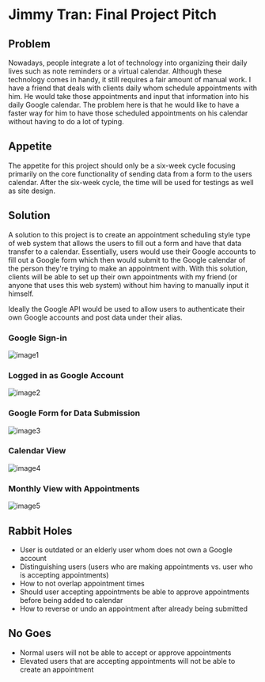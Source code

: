 # Jimmy Tran: Final Project Pitch

## Problem

Nowadays, people integrate a lot of technology into organizing their daily lives such as note reminders or a virtual calendar. Although these technology comes in handy, it still requires a fair amount of manual work. I have a friend that deals with clients daily whom schedule appointments with him. He would take those appointments and input that information into his daily Google calendar. The problem here is that he would like to have a faster way for him to have those scheduled appointments on his calendar without having to do a lot of typing.

## Appetite

The appetite for this project should only be a six-week cycle focusing primarily on the core functionality of sending data from a form to the users calendar. After the six-week cycle, the time will be used for testings as well as site design.

## Solution

A solution to this project is to create an appointment scheduling style type of web system that allows the users to fill out a form and have that data transfer to a calendar. Essentially, users would use their Google accounts to fill out a Google form which then would submit to the Google calendar of the person they're trying to make an appointment with. With this solution, clients will be able to set up their own appointments with my friend (or anyone that uses this web system) without him having to manually input it himself.

Ideally the Google API would be used to allow users to authenticate their own Google accounts and post data under their alias.

### Google Sign-in
![image1](https://user-images.githubusercontent.com/31261926/73325997-7f5b7480-4248-11ea-980c-e314e2b80044.jpg)

### Logged in as Google Account
![image2](https://user-images.githubusercontent.com/31261926/73325734-7b7b2280-4247-11ea-9a0a-05500db3fca6.jpg)

### Google Form for Data Submission
![image3](https://user-images.githubusercontent.com/31261926/73325765-977ec400-4247-11ea-94c7-d5224a1bcf8d.jpg)

### Calendar View
![image4](https://user-images.githubusercontent.com/31261926/73325792-b67d5600-4247-11ea-94d2-eb93dc6df0bd.jpg)

### Monthly View with Appointments
![image5](https://user-images.githubusercontent.com/31261926/73325824-dd3b8c80-4247-11ea-8624-625f59da2ea8.jpg)

## Rabbit Holes

* User is outdated or an elderly user whom does not own a Google account
* Distinguishing users (users who are making appointments vs. user who is accepting appointments)
* How to not overlap appointment times
* Should user accepting appointments be able to approve appointments before being added to calendar
* How to reverse or undo an appointment after already being submitted

## No Goes

* Normal users will not be able to accept or approve appointments
* Elevated users that are accepting appointments will not be able to create an appointment